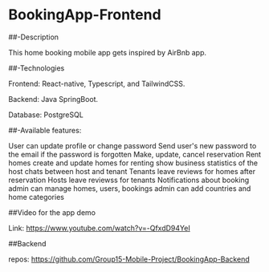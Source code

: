 # BookingApp-Frontend

##-Description

This home booking mobile app gets inspired by AirBnb app.

##-Technologies

Frontend: React-native, Typescript, and TailwindCSS.

Backend: Java SpringBoot.

Database: PostgreSQL

##-Available features:

User can update profile or change password
Send user's new password to the email if the password is forgotten
Make, update, cancel reservation
Rent homes
create and update homes for renting
show business statistics of the host
chats between host and tenant
Tenants leave reviews for homes after reservation
Hosts leave reviewss for tenants
Notifications about booking
admin can manage homes, users, bookings
admin can add countries and home categories

##Video for the app demo

Link: https://www.youtube.com/watch?v=-QfxdD94YeI

##Backend 

repos: https://github.com/Group15-Mobile-Project/BookingApp-Backend
